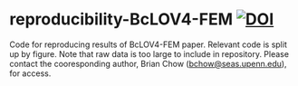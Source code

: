# reproducibility-BcLOV4-FEM [![DOI](https://zenodo.org/badge/381121962.svg)](https://zenodo.org/badge/latestdoi/381121962)

Code for reproducing results of BcLOV4-FEM paper. Relevant code is split up by figure. Note that raw data is too large to include in repository. Please contact the cooresponding author, Brian Chow (bchow@seas.upenn.edu), for access.
